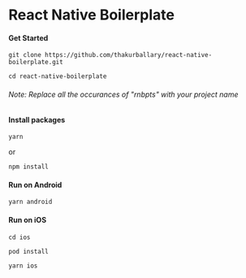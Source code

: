 # React Native Boilerplate

#### Get Started

```
git clone https://github.com/thakurballary/react-native-boilerplate.git 

cd react-native-boilerplate
```

###### Note: Replace all the occurances of "rnbpts" with your project name

#### Install packages

```
yarn
```
or
```
npm install
```


#### Run on Android

```
yarn android
```


#### Run on iOS

```
cd ios 

pod install 

yarn ios
```

